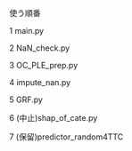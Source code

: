 使う順番

1 main.py

2 NaN_check.py

3 OC_PLE_prep.py

4 impute_nan.py

5 GRF.py

6 (中止)shap_of_cate.py

7 (保留)predictor_random4TTC
